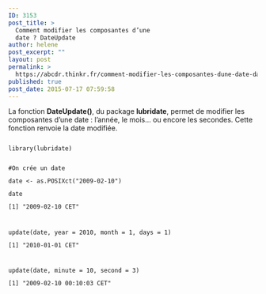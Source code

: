 ```yaml
---
ID: 3153
post_title: >
  Comment modifier les composantes d’une
  date ? DateUpdate
author: helene
post_excerpt: ""
layout: post
permalink: >
  https://abcdr.thinkr.fr/comment-modifier-les-composantes-dune-date-dateupdate/
published: true
post_date: 2015-07-17 07:59:58
---
```

<p>La fonction <b>DateUpdate()</b>, du package <b>lubridate</b>, permet de modifier les composantes d’une date : l’année, le mois… ou encore les secondes. Cette fonction renvoie la date modifiée.</p><p> <pre><code></p><p>library(lubridate)</p><p> <br />#On crée un date </p><p>date &lt;- as.POSIXct("2009-02-10")</p><p>date</p><p>[1] "2009-02-10 CET"</p><p> </p><p>update(date, year = 2010, month = 1, days = 1)</p><p>[1] "2010-01-01 CET"</p><p> </p><p>update(date, minute = 10, second = 3)</p><p>[1] "2009-02-10 00:10:03 CET"</p><p></pre>    </p>